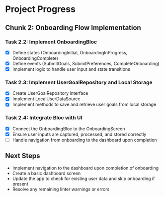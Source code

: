 # Project Progress

## Chunk 2: Onboarding Flow Implementation

### Task 2.2: Implement OnboardingBloc
- [x] Define states (OnboardingInitial, OnboardingInProgress, OnboardingComplete)
- [x] Define events (SubmitGoals, SubmitPreferences, CompleteOnboarding)
- [x] Implement logic to handle user input and state transitions

### Task 2.3: Implement UserGoalRepository and Local Storage
- [x] Create UserGoalRepository interface
- [x] Implement LocalUserDataSource
- [x] Implement methods to save and retrieve user goals from local storage

### Task 2.4: Integrate Bloc with UI
- [x] Connect the OnboardingBloc to the OnboardingScreen
- [x] Ensure user inputs are captured, processed, and stored correctly
- [ ] Handle navigation from onboarding to the dashboard upon completion

## Next Steps
- Implement navigation to the dashboard upon completion of onboarding
- Create a basic dashboard screen
- Update the app to check for existing user data and skip onboarding if present
- Resolve any remaining linter warnings or errors